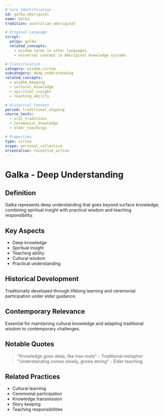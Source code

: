 ```yaml
---
# Core Identification
id: galka-aboriginal
name: Galka
tradition: australian_aboriginal

# Original Language
script:
  yolŋu: galka
  related_concepts:
    - wisdom terms in other languages
    - universal concept in Aboriginal knowledge systems

# Classification
category: wisdom_virtue
subcategory: deep_understanding
related_concepts:
  - wisdom_keeping
  - cultural_knowledge
  - spiritual_insight
  - teaching_ability

# Historical Context
period: traditional_ongoing
source_texts:
  - oral_traditions
  - ceremonial_knowledge
  - elder_teachings

# Properties
type: virtue
scope: personal_collective
orientation: receptive_active
---
```


# Galka - Deep Understanding

## Definition
Galka represents deep understanding that goes beyond surface knowledge, combining spiritual insight with practical wisdom and teaching responsibility.

## Key Aspects
- Deep knowledge
- Spiritual insight
- Teaching ability
- Cultural wisdom
- Practical understanding

## Historical Development
Traditionally developed through lifelong learning and ceremonial participation under elder guidance.

## Contemporary Relevance
Essential for maintaining cultural knowledge and adapting traditional wisdom to contemporary challenges.

## Notable Quotes
> "Knowledge goes deep, like tree roots" - Traditional metaphor
> "Understanding comes slowly, grows strong" - Elder teaching

## Related Practices
- Cultural learning
- Ceremonial participation
- Knowledge transmission
- Story keeping
- Teaching responsibilities